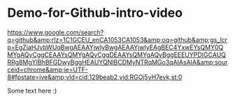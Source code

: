 # Demo-for-Github-intro-video
https://www.google.com/search?q=github&amp;rlz=1C1GCEU_enCA1053CA1053&amp;oq=github&amp;gs_lcrp=EgZjaHJvbWUqBwgAEAAYjwIyBwgAEAAYjwIyEAgBEC4YxwEYsQMY0QMYgAQyCggCEAAYsQMYgAQyCggDEAAYsQMYgAQyBggEEEUYPDIGCAUQRRg8MgYIBhBFGDwyBggHEAUYQNIBCDMyNTRqMGo3qAIAsAIA&amp;sourceid=chrome&amp;ie=UTF-8#fpstate=ive&amp;vld=cid:129beab2,vid:RGOj5yH7evk,st:0

Some text here :)
